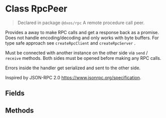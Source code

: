 # Class RpcPeer
> Declared in package `@dxos/rpc`
A remote procedure call peer.

Provides a away to make RPC calls and get a response back as a promise.
Does not handle encoding/decoding and only works with byte buffers.
For type safe approach see 
`createRpcClient`
and 
`createRpcServer`
.

Must be connected with another instance on the other side via 
`send`
/
`receive`
methods.
Both sides must be opened before making any RPC calls.

Errors inside the handler get serialized and sent to the other side.

Inspired by JSON-RPC 2.0 https://www.jsonrpc.org/specification.

## Fields

## Methods
